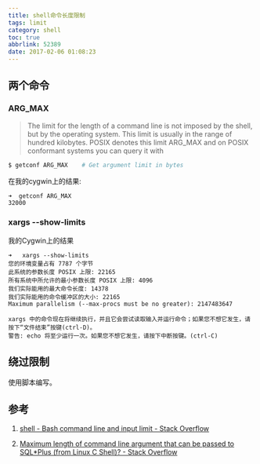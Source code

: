 ```yaml
---
title: shell命令长度限制
tags: limit
category: shell
toc: true
abbrlink: 52389
date: 2017-02-06 01:08:23
---
```



## 两个命令

### ARG_MAX

>The limit for the length of a command line is not imposed by the shell, but by the operating system. This limit is usually in the range of hundred kilobytes. POSIX denotes this limit ARG_MAX and on POSIX conformant systems you can query it with

```bash
$ getconf ARG_MAX    # Get argument limit in bytes
```
在我的cygwin上的结果:

```
➜  getconf ARG_MAX
32000
```


### xargs --show-limits

我的Cygwin上的结果

```
➜   xargs --show-limits
您的环境变量占有 7787 个字节
此系统的参数长度 POSIX 上限: 22165
所有系统中所允许的最小参数长度 POSIX 上限: 4096
我们实际能用的最大命令长度: 14378
我们实际能用的命令缓冲区的大小: 22165
Maximum parallelism (--max-procs must be no greater): 2147483647

xargs 中的命令现在将继续执行，并且它会尝试读取输入并运行命令；如果您不想它发生，请按下“文件结束”按键(ctrl-D)。
警告: echo 将至少运行一次。如果您不想它发生，请按下中断按键。(ctrl-C)
```

## 绕过限制

使用脚本编写。

## 参考

1. [shell - Bash command line and input limit - Stack Overflow](http://stackoverflow.com/questions/19354870/bash-command-line-and-input-limit)

2. [Maximum length of command line argument that can be passed to SQL*Plus (from Linux C Shell)? - Stack Overflow](http://stackoverflow.com/questions/6846263/maximum-length-of-command-line-argument-that-can-be-passed-to-sqlplus-from-lin)
